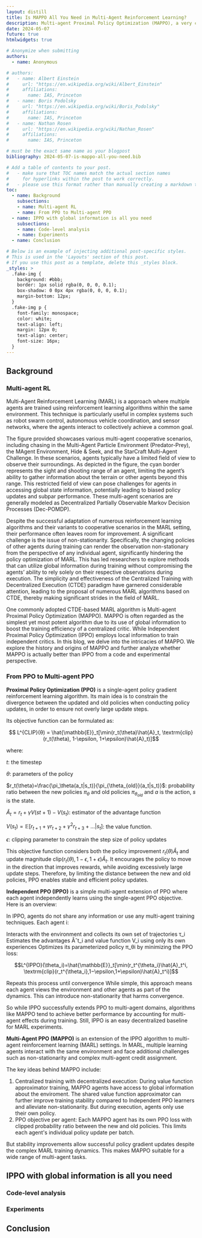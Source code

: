 ```yaml
---
layout: distill
title: Is MAPPO All You Need in Multi-Agent Reinforcement Learning?
description: Multi-agent Proximal Policy Optimization (MAPPO), a very classic multi-agent reinforcement learning algorithm, is generally considered to be the simplest yet most powerful algorithm. MAPPO utilizes global information to enhance the training efficiency of a centralized critic, whereas the Indepedent Proximal Policy Optimization (IPPO) only uses local information to train independent critics. In this work, we discuss the history and origins of MAPPO and discover a startling fact, MAPPO does not outperform IPPO. IPPO actually achieves better performance than MAPPO in complex scenarios like The StarCraft Multi-Agent Challenge (SMAC). Furthermore, we find that global information can also help improve the training of the IPPO.
date: 2024-05-07
future: true
htmlwidgets: true

# Anonymize when submitting
authors:
  - name: Anonymous

# authors:
#   - name: Albert Einstein
#     url: "https://en.wikipedia.org/wiki/Albert_Einstein"
#     affiliations:
#       name: IAS, Princeton
#   - name: Boris Podolsky
#     url: "https://en.wikipedia.org/wiki/Boris_Podolsky"
#     affiliations:
#       name: IAS, Princeton
#   - name: Nathan Rosen
#     url: "https://en.wikipedia.org/wiki/Nathan_Rosen"
#     affiliations:
#       name: IAS, Princeton

# must be the exact same name as your blogpost
bibliography: 2024-05-07-is-mappo-all-you-need.bib  

# Add a table of contents to your post.
#   - make sure that TOC names match the actual section names
#     for hyperlinks within the post to work correctly. 
#   - please use this format rather than manually creating a markdown table of contents.
toc:
  - name: Background
    subsections:
    - name: Multi-agent RL
    - name: From PPO to Multi-agent PPO
  - name: IPPO with global information is all you need
    subsections:
    - name: Code-level analysis
    - name: Experiments
  - name: Conclusion

# Below is an example of injecting additional post-specific styles.
# This is used in the 'Layouts' section of this post.
# If you use this post as a template, delete this _styles block.
_styles: >
  .fake-img {
    background: #bbb;
    border: 1px solid rgba(0, 0, 0, 0.1);
    box-shadow: 0 0px 4px rgba(0, 0, 0, 0.1);
    margin-bottom: 12px;
  }
  .fake-img p {
    font-family: monospace;
    color: white;
    text-align: left;
    margin: 12px 0;
    text-align: center;
    font-size: 16px;
  }
---
```


## Background

### Multi-agent RL

Multi-Agent Reinforcement Learning (MARL) is a approach where multiple agents are trained using reinforcement learning algorithms within the same environment. This technique is particularly useful in complex systems such as robot swarm control, autonomous vehicle coordination, and sensor networks, where the agents interact to collectively achieve a common goal.

The figure provided showcases various multi-agent cooperative scenarios, including chasing in the Multi-Agent Particle Environment (Predator-Prey), the MAgent Environment, Hide & Seek, and the StarCraft Multi-Agent Challenge. In these scenarios, agents typically have a limited field of view to observe their surroundings. As depicted in the figure, the cyan border represents the sight and shooting range of an agent, limiting the agent’s ability to gather information about the terrain or other agents beyond this range. This restricted field of view can pose challenges for agents in accessing global state information, potentially leading to biased policy updates and subpar performance. These multi-agent scenarios are generally modeled as Decentralized Partially Observable Markov Decision Processes (Dec-POMDP).

Despite the successful adaptation of numerous reinforcement learning algorithms and their variants to cooperative scenarios in the MARL setting, their performance often leaves room for improvement. A significant challenge is the issue of non-stationarity. Specifically, the changing policies of other agents during training can render the observation non-stationary from the perspective of any individual agent, significantly hindering the policy optimization of MARL. This has led researchers to explore methods that can utilize global information during training without compromising the agents’ ability to rely solely on their respective observations during execution. The simplicity and effectiveness of the Centralized Training with Decentralized Execution (CTDE) paradigm have garnered considerable attention, leading to the proposal of numerous MARL algorithms based on CTDE, thereby making significant strides in the field of MARL.

One commonly adopted CTDE-based MARL algorithm is Multi-agent Proximal Policy Optimization (MAPPO). MAPPO is often regarded as the simplest yet most potent algorithm due to its use of global information to boost the training efficiency of a centralized critic. While Independent Proximal Policy Optimization (IPPO) employs local information to train independent critics. In this blog, we delve into the intricacies of MAPPO. We explore the history and origins of MAPPO and further analyze whether MAPPO is actually better than IPPO from a code and experimental perspective.

###  From PPO to Multi-agent PPO

**Proximal Policy Optimization (PPO)** is a single-agent policy gradient reinforcement learning algorithm. Its main idea is to constrain the divergence between the updated and old policies when conducting policy updates, in order to ensure not overly large update steps.

Its objective function can be formulated as:

$$ L^{CLIP}(θ) = \hat{\mathbb{E}}_t[\min(r_t(\theta)\hat{A}_t, \textrm{clip}(r_t(\theta), 1-\epsilon, 1+\epsilon)\hat{A}_t)]$$

where:

$t$: the timestep

$\theta$: parameters of the policy

$r_t(\theta)=\frac{\pi_\theta(a_t|s_t)}{\pi_{\theta_{old}}(a_t|s_t)}$: 
probability ratio between the new policies $\pi_\theta$ and old policies $\pi_{\theta_{old}}$ and $a$ is the action, $s$ is the state.

$\hat{A}_t=r_t + \gamma V(s {t+1}) - V(s_t)$: estimator of the advantage function

$V(s_t) = \mathbb{E}[r_{t+1} + \gamma r_{t+2} + \gamma^2 r_{t+3} + ...|s_t]$: the value function.

$\epsilon$: clipping parameter to constrain the step size of policy updates

This objective function considers both the policy improvement $r_t(\theta)\hat{A}_t$ and update magnitude $\textrm{clip}(r_t(\theta), 1-\epsilon, 1+\epsilon)\hat{A}_t$. It encourages the policy to move in the direction that improves rewards, while avoiding excessively large update steps. Therefore, by limiting the distance between the new and old policies, PPO enables stable and efficient policy updates.

**Independent PPO (IPPO)** is a simple multi-agent extension of PPO where each agent independently learns using the single-agent PPO objective. Here is an overview:

In IPPO, agents do not share any information or use any multi-agent training techniques. Each agent i:

Interacts with the environment and collects its own set of trajectories τ_i
Estimates the advantages Âˆt_i and value function V_i using only its own experiences
Optimizes its parameterized policy π_θi by minimizing the PPO loss:

$$L^{IPPO}(\theta_i)=\hat{\mathbb{E}}_t[\min(r_t^{\theta_i}\hat{A}_t^i, \textrm{clip}(r_t^{\theta_i},1−\epsilon,1+\epsilon)\hat{A}_t^i)]$$

Repeats this process until convergence
While simple, this approach means each agent views the environment and other agents as part of the dynamics. This can introduce non-stationarity that harms convergence.

So while IPPO successfully extends PPO to multi-agent domains, algorithms like MAPPO tend to achieve better performance by accounting for multi-agent effects during training. Still, IPPO is an easy decentralized baseline for MARL experiments.

**Multi-Agent PPO (MAPPO)** is an extension of the IPPO algorithm to multi-agent reinforcement learning (MARL) settings. In MARL, multiple learning agents interact with the same environment and face additional challenges such as non-stationarity and complex multi-agent credit assignment.

The key ideas behind MAPPO include:

1. Centralized training with decentralized execution: During value function approximator training, MAPPO agents have access to global information about the enviroment. The shared value function approximator can further improve training stability compared to Independent PPO learners and alleviate non-stationarity. But during execution, agents only use their own policy.
2. PPO objective per agent: Each MAPPO agent has its own PPO loss with clipped probability ratio between the new and old policies. This limits each agent's individual policy update per batch.

But stability improvements allow successful policy gradient updates despite the complex MARL training dynamics. This makes MAPPO suitable for a wide range of multi-agent tasks.

## IPPO with global information is all you need

### Code-level analysis

### Experiments

## Conclusion
